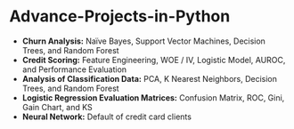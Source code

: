# Advance-Projects-in-Python

* **Churn Analysis:** Naïve Bayes, Support Vector Machines, Decision Trees, and Random Forest 
* **Credit Scoring:** Feature Engineering, WOE / IV, Logistic Model, AUROC, and Performance Evaluation 
* **Analysis of Classification Data:** PCA, K Nearest Neighbors, Decision Trees, and Random Forest
* **Logistic Regression Evaluation Matrices:** Confusion Matrix, ROC, Gini, Gain Chart, and KS 
* **Neural Network:** Default of credit card clients
